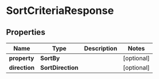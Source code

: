 

# SortCriteriaResponse


## Properties

| Name | Type | Description | Notes |
|------------ | ------------- | ------------- | -------------|
|**property** | **SortBy** |  |  [optional] |
|**direction** | **SortDirection** |  |  [optional] |



